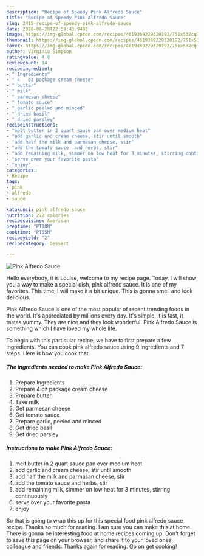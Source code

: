 ```yaml
---
description: "Recipe of Speedy Pink Alfredo Sauce"
title: "Recipe of Speedy Pink Alfredo Sauce"
slug: 2415-recipe-of-speedy-pink-alfredo-sauce
date: 2020-06-20T22:59:43.940Z
image: https://img-global.cpcdn.com/recipes/4619369229320192/751x532cq70/pink-alfredo-sauce-recipe-main-photo.jpg
thumbnail: https://img-global.cpcdn.com/recipes/4619369229320192/751x532cq70/pink-alfredo-sauce-recipe-main-photo.jpg
cover: https://img-global.cpcdn.com/recipes/4619369229320192/751x532cq70/pink-alfredo-sauce-recipe-main-photo.jpg
author: Virginia Simpson
ratingvalue: 4.8
reviewcount: 14
recipeingredient:
- " Ingredients"
- " 4   oz package cream cheese"
- " butter"
- " milk"
- " parmesan cheese"
- " tomato sauce"
- " garlic peeled and minced"
- " dried basil"
- " dried parsley"
recipeinstructions:
- "melt butter in 2 quart sauce pan over medium heat"
- "add garlic and cream cheese, stir until smooth"
- "add half the milk and parmasan cheese, stir"
- "add the tomato sauce  and herbs, stir"
- "add remaining milk, simmer on low heat for 3 minutes, stirring continuously"
- "serve over your favorite pasta"
- "enjoy"
categories:
- Recipe
tags:
- pink
- alfredo
- sauce

katakunci: pink alfredo sauce 
nutrition: 278 calories
recipecuisine: American
preptime: "PT18M"
cooktime: "PT55M"
recipeyield: "2"
recipecategory: Dessert

---
```



![Pink Alfredo Sauce](https://img-global.cpcdn.com/recipes/4619369229320192/751x532cq70/pink-alfredo-sauce-recipe-main-photo.jpg)

Hello everybody, it is Louise, welcome to my recipe page. Today, I will show you a way to make a special dish, pink alfredo sauce. It is one of my favorites. This time, I will make it a bit unique. This is gonna smell and look delicious.

Pink Alfredo Sauce is one of the most popular of recent trending foods in the world. It's appreciated by millions every day. It's simple, it is fast, it tastes yummy. They are nice and they look wonderful. Pink Alfredo Sauce is something which I have loved my whole life.




To begin with this particular recipe, we have to first prepare a few ingredients. You can cook pink alfredo sauce using 9 ingredients and 7 steps. Here is how you cook that.

<!--inarticleads1-->

##### The ingredients needed to make Pink Alfredo Sauce:

1. Prepare  Ingredients
1. Prepare  4   oz package cream cheese
1. Prepare  butter
1. Take  milk
1. Get  parmesan cheese
1. Get  tomato sauce
1. Prepare  garlic, peeled and minced
1. Get  dried basil
1. Get  dried parsley




<!--inarticleads2-->

##### Instructions to make Pink Alfredo Sauce:

1. melt butter in 2 quart sauce pan over medium heat
1. add garlic and cream cheese, stir until smooth
1. add half the milk and parmasan cheese, stir
1. add the tomato sauce  and herbs, stir
1. add remaining milk, simmer on low heat for 3 minutes, stirring continuously
1. serve over your favorite pasta
1. enjoy




So that is going to wrap this up for this special food pink alfredo sauce recipe. Thanks so much for reading. I am sure you can make this at home. There is gonna be interesting food at home recipes coming up. Don't forget to save this page on your browser, and share it to your loved ones, colleague and friends. Thanks again for reading. Go on get cooking!

